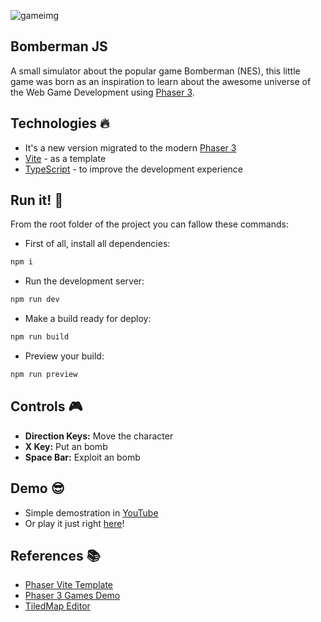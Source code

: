 ![gameimg](https://user-images.githubusercontent.com/20020612/43007716-c1ba24e0-8bfe-11e8-85f6-45b7c6da2689.png)

## Bomberman JS

A small simulator about the popular game Bomberman (NES), this little game was born as an inspiration to learn about the awesome universe of the Web Game Development using [Phaser 3](https://phaser.io).

## Technologies :fire:

- It's a new version migrated to the modern [Phaser 3](https://phaser.io)
- [Vite](https://vitejs.dev) - as a template
- [TypeScript](https://www.typescriptlang.org) - to improve the development experience

## Run it! :rocket:

From the root folder of the project you can fallow these commands:

- First of all, install all dependencies:

```bash
npm i
```

- Run the development server:

```bash
npm run dev
```

- Make a build ready for deploy:

```bash
npm run build
```

- Preview your build:

```bash
npm run preview
```

## Controls :video_game:

- **Direction Keys:** Move the character
- **X Key:** Put an bomb
- **Space Bar:** Exploit an bomb

## Demo :sunglasses:

- Simple demostration in [YouTube](https://www.youtube.com/watch?v=W5vcOb7laG0)
- Or play it just right [here](https://bomberman.pr0mming.dev)!

## References :books:

- [Phaser Vite Template](https://github.com/phaserjs/template-vite/tree/main)
- [Phaser 3 Games Demo](https://labs.phaser.io/index.html?dir=games/&q=)
- [TiledMap Editor](https://www.mapeditor.org/)
